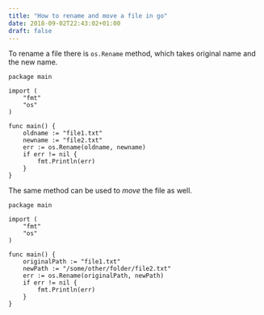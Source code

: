 ```yaml
---
title: "How to rename and move a file in go"
date: 2018-09-02T22:43:02+01:00
draft: false
---
```


To rename a file there is `os.Rename` method, which takes original name and the new name.
```golang
package main

import (
    "fmt"
    "os"
)

func main() {
    oldname := "file1.txt"
    newname := "file2.txt"
    err := os.Rename(oldname, newname)
    if err != nil {
        fmt.Println(err)
    }
}
```

The same method can be used to *move* the file as well.

```golang
package main

import (
    "fmt"
    "os"
)

func main() {
    originalPath := "file1.txt"
    newPath := "/some/other/folder/file2.txt"
    err := os.Rename(originalPath, newPath)
    if err != nil {
        fmt.Println(err)
    }
}
```